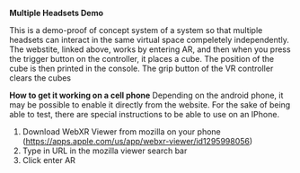 **Multiple Headsets Demo**

This is a demo-proof of concept system of a system so that multiple headsets can interact in the same virtual space compeletely independently.
The webstite, linked above, works by entering AR, and then when you press the trigger button on the controller, it places a cube.
The position of the cube is then printed in the console. The grip button of the VR controller clears the cubes

**How to get it working on a cell phone**
Depending on the android phone, it may be possible to enable it directly from the website. For the sake of being able to test, there are special
instructions to be able to use on an IPhone.

1. Download WebXR Viewer from mozilla on your phone (https://apps.apple.com/us/app/webxr-viewer/id1295998056)
2. Type in URL in the mozilla viewer search bar
3. Click enter AR
